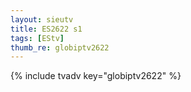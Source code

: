 ```yaml
--- 
layout: sieutv
title: ES2622 s1
tags: [EStv]
thumb_re: globiptv2622
---
```

{% include tvadv key="globiptv2622" %} 
